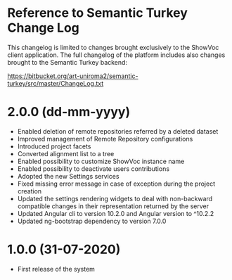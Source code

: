 # Reference to Semantic Turkey Change Log
This changelog is limited to changes brought exclusively to the ShowVoc client application.
The full changelog of the platform includes also changes brought to the Semantic Turkey backend:

https://bitbucket.org/art-uniroma2/semantic-turkey/src/master/ChangeLog.txt

# 2.0.0 (dd-mm-yyyy)
  * Enabled deletion of remote repositories referred by a deleted dataset
  * Improved management of Remote Repository configurations
  * Introduced project facets
  * Converted alignment list to a tree
  * Enabled possibility to customize ShowVoc instance name
  * Enabled possibility to deactivate users contributions
  * Adopted the new Settings services
  * Fixed missing error message in case of exception during the project creation
  * Updated the settings rendering widgets to deal with non-backward compatible changes in their representation returned by the server
  * Updated Angular cli to version 10.2.0 and Angular version to ^10.2.2
  * Updated ng-bootstrap dependency to version 7.0.0

# 1.0.0 (31-07-2020)
  * First release of the system
